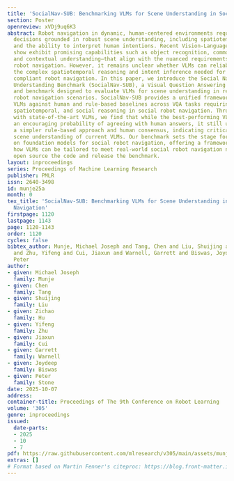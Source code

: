 ```yaml
---
title: 'SocialNav-SUB: Benchmarking VLMs for Scene Understanding in Social Robot Navigation'
section: Poster
openreview: xVDj9uq6K3
abstract: Robot navigation in dynamic, human-centered environments requires socially-compliant
  decisions grounded in robust scene understanding, including spatiotemporal awareness
  and the ability to interpret human intentions. Recent Vision-Language Models (VLMs)
  show exhibit promising capabilities such as object recognition, common-sense reasoning,
  and contextual understanding—that align with the nuanced requirements of social
  robot navigation. However, it remains unclear whether VLMs can reliably perform
  the complex spatiotemporal reasoning and intent inference needed for safe and socially
  compliant robot navigation. In this paper, we introduce the Social Navigation Scene
  Understanding Benchmark (SocialNav-SUB), a Visual Question Answering (VQA) dataset
  and benchmark designed to evaluate VLMs for scene understanding in real-world social
  robot navigation scenarios. SocialNav-SUB provides a unified framework for evaluating
  VLMs against human and rule-based baselines across VQA tasks requiring spatial,
  spatiotemporal, and social reasoning in social robot navigation. Through experiments
  with state-of-the-art VLMs, we find that while the best-performing VLM achieves
  an encouraging probability of agreeing with human answers, it still underperforms
  a simpler rule-based approach and human consensus, indicating critical gaps in social
  scene understanding of current VLMs. Our benchmark sets the stage for further research
  on foundation models for social robot navigation, offering a framework to explore
  how VLMs can be tailored to meet real-world social robot navigation needs. We will
  open source the code and release the benchmark.
layout: inproceedings
series: Proceedings of Machine Learning Research
publisher: PMLR
issn: 2640-3498
id: munje25a
month: 0
tex_title: 'SocialNav-SUB: Benchmarking VLMs for Scene Understanding in Social Robot
  Navigation'
firstpage: 1120
lastpage: 1143
page: 1120-1143
order: 1120
cycles: false
bibtex_author: Munje, Michael Joseph and Tang, Chen and Liu, Shuijing and Hu, Zichao
  and Zhu, Yifeng and Cui, Jiaxun and Warnell, Garrett and Biswas, Joydeep and Stone,
  Peter
author:
- given: Michael Joseph
  family: Munje
- given: Chen
  family: Tang
- given: Shuijing
  family: Liu
- given: Zichao
  family: Hu
- given: Yifeng
  family: Zhu
- given: Jiaxun
  family: Cui
- given: Garrett
  family: Warnell
- given: Joydeep
  family: Biswas
- given: Peter
  family: Stone
date: 2025-10-07
address:
container-title: Proceedings of The 9th Conference on Robot Learning
volume: '305'
genre: inproceedings
issued:
  date-parts:
  - 2025
  - 10
  - 7
pdf: https://raw.githubusercontent.com/mlresearch/v305/main/assets/munje25a/munje25a.pdf
extras: []
# Format based on Martin Fenner's citeproc: https://blog.front-matter.io/posts/citeproc-yaml-for-bibliographies/
---
```

